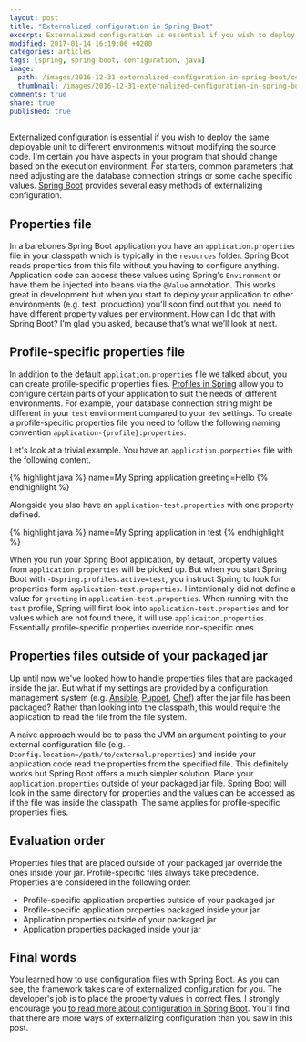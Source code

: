 ```yaml
---
layout: post
title: "Externalized configuration in Spring Boot"
excerpt: Externalized configuration is essential if you wish to deploy the same deployable unit to different environments without modifying the source code. Spring Boot provides several easy methods of doing that.
modified: 2017-01-14 16:19:06 +0200
categories: articles
tags: [spring, spring boot, configuration, java]
image:
  path: /images/2016-12-31-externalized-configuration-in-spring-boot/cover.jpg
  thumbnail: /images/2016-12-31-externalized-configuration-in-spring-boot/cover_thumb.jpg
comments: true
share: true
published: true
---
```


Externalized configuration is essential if you wish to deploy the same deployable unit to different environments without modifying the source code. I'm certain you have aspects in your program that should change based on the execution environment. For starters, common parameters that need adjusting are the database connection strings or some cache specific values. [Spring Boot](https://projects.spring.io/spring-boot/) provides several easy methods of externalizing configuration.

## Properties file

In a barebones Spring Boot application you have an `application.properties` file in your classpath which is typically in the `resources` folder. Spring Boot reads properties from this file without you having to configure anything. Application code can access these values using Spring's `Environment` or have them be injected into beans via the `@Value` annotation. This works great in development but when you start to deploy your application to other environments (e.g. test, production) you'll soon find out that you need to have different property values per environment. How can I do that with Spring Boot? I’m glad you asked, because that’s what we’ll look at next.

## Profile-specific properties file

In addition to the default `application.properties` file we talked about, you can create profile-specific properties files. [Profiles in Spring](http://docs.spring.io/autorepo/docs/spring-boot/current/reference/html/boot-features-profiles.html "Profiles in Spring Boot") allow you to configure certain parts of your application to suit the needs of different environments. For example, your database connection string might be different in your `test` environment compared to your `dev` settings. To create a profile-specific properties file you need to follow the following naming convention `application-{profile}.properties`.

Let's look at a trivial example. You have an `application.porperties` file with the following content.

{% highlight java %}
name=My Spring application
greeting=Hello
{% endhighlight %}

Alongside you also have an `application-test.properties` with one property defined.

{% highlight java %}
name=My Spring application in test
{% endhighlight %}

When you run your Spring Boot application, by default, property values from `application.properties` will be picked up. But when you start Spring Boot with `-Dspring.profiles.active=test`, you instruct Spring to look for properties form `application-test.properties`. I intentionally did not define a value for `greeting` in `application-test.properties`. When running with the `test` profile, Spring will first look into `application-test.properties` and for values which are not found there, it will use `applicaiton.properties`. Essentially profile-specific properties override non-specific ones.

## Properties files outside of your packaged jar

Up until now we've looked how to handle properties files that are packaged inside the jar. But what if my settings are provided by a configuration management system (e.g. [Ansible](https://www.ansible.com/), [Puppet](https://puppet.com/), [Chef](https://www.chef.io/chef/)) after the jar file has been packaged? Rather than looking into the classpath, this would require the application to read the file from the file system.

A naive approach would be to pass the JVM an argument pointing to your external configuration file (e.g. `-Dconfig.location=/path/to/external.properties`) and inside your application code read the properties from the specified file. This definitely works but Spring Boot offers a much simpler solution. Place your `application.properties` outside of your packaged jar file. Spring Boot will look in the same directory for properties and the values can be accessed as if the file was inside the classpath. The same applies for profile-specific properties files.

## Evaluation order

Properties files that are placed outside of your packaged jar override the ones inside your jar. Profile-specific files always take precedence. Properties are considered in the following order:

* Profile-specific application properties outside of your packaged jar
* Profile-specific application properties packaged inside your jar
* Application properties outside of your packaged jar
* Application properties packaged inside your jar

## Final words

You learned how to use configuration files with Spring Boot. As you can see, the framework takes care of externalized configuration for you. The developer's job is to place the property values in correct files. I strongly encourage you [to read more about configuration in Spring Boot](https://docs.spring.io/spring-boot/docs/current/reference/html/boot-features-external-config.html "Externalized Configuration"). You'll find that there are more ways of externalizing configuration than you saw in this post.
